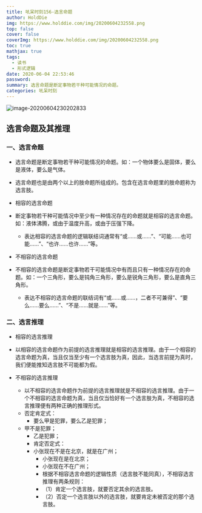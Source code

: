 ```yaml
---
title: 吼呆时刻156-选言命题
author: HoldDie
img: https://www.holddie.com/img/20200604232558.png
top: false
cover: false
coverImg: https://www.holddie.com/img/20200604232558.png
toc: true
mathjax: true
tags:
  - 读书
  - 形式逻辑
date: 2020-06-04 22:53:46
password:
summary: 选言命题是断定事物若干种可能情况的命题。
categories: 吼呆时刻
---
```


![image-20200604230202833](https://www.holddie.com/img/20200604232558.png)

## 选言命题及其推理

### 一、选言命题

- 选言命题是断定事物若干种可能情况的命题。如：一个物体要么是固体，要么是液体，要么是气体。
- 选言命题也是由两个以上的肢命题所组成的。包含在选言命题里的肢命题称为选言肢。
- 相容的选言命题
- 断定事物若干种可能情况中至少有一种情况存在的命题就是相容的选言命题。如：液体沸腾，或由于温度升高，或由于压强下降。
	- 表达相容的选言命题的逻辑联结词通常有“或……或……”、“可能……也可能……”、“也许……也许……”等。
	
- 不相容的选言命题
- 不相容的选言命题是断定事物若干可能情况中有而且只有一种情况存在的命题。如：一个三角形，要么是钝角三角形，要么是锐角三角形，要么是直角三角形。
	- 表达不相容的选言命题的联结词有“或……或……，二者不可兼得”、“要么……要么……”、“不是……就是……”等。

### 二、选言推理

- 相容的选言推理
- 以相容的选言命题作为前提的选言推理就是相容的选言推理。由于一个相容的选言命题为真，当且仅当至少有一个选言肢为真，因此，当选言前提为真时，我们便能推知选言肢不可能都为假。
	
- 不相容的选言推理

	- 以不相容的选言命题作为前提的选言推理就是不相容的选言推理。由于一个不相容的选言命题为真，当且仅当恰好有一个选言肢为真，不相容的选言推理便有两种正确的推理形式。
	- 否定肯定式：
	  - 要么甲是犯罪，要么乙是犯罪；
  - 甲不是犯罪；
	  - 乙是犯罪；
	- 肯定否定式：
	- 小张现在不是在北京，就是在广州；
		- 小张现在是在北京；
		- 小张现在不在广州；
		- 根据不相容选言命题的逻辑性质（选言肢不能同真），不相容选言推理有两条规则：
		- （1）肯定一个选言肢，就要否定其余的选言肢。
		- （2）否定一个选言肢以外的选言肢，就要肯定未被否定的那个选言肢。